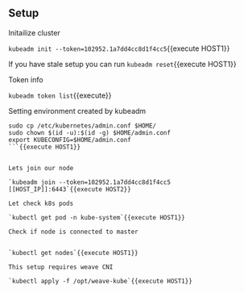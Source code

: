 

## Setup

Initailize cluster

`kubeadm init --token=102952.1a7dd4cc8d1f4cc5`{{execute HOST1}}

If you have stale setup you can run `kubeadm reset`{{execute HOST1}}

Token info 

`kubeadm token list`{{execute}}

Setting environment created by kubeadm

```
sudo cp /etc/kubernetes/admin.conf $HOME/
sudo chown $(id -u):$(id -g) $HOME/admin.conf
export KUBECONFIG=$HOME/admin.conf
```{{execute HOST1}}


Lets join our node

`kubeadm join --token=102952.1a7dd4cc8d1f4cc5 [[HOST_IP]]:6443`{{execute HOST2}}

Let check k8s pods

`kubectl get pod -n kube-system`{{execute HOST1}}

Check if node is connected to master


`kubectl get nodes`{{execute HOST1}}

This setup requires weave CNI 

`kubectl apply -f /opt/weave-kube`{{execute HOST1}}

